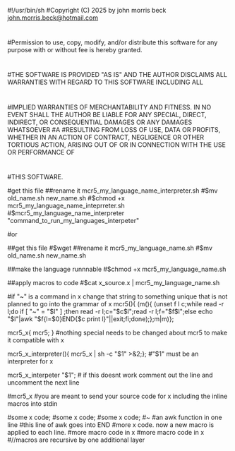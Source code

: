 #!/usr/bin/sh
#Copyright (C) 2025 by john morris beck <john.morris.beck@hotmail.com>
#
#Permission to use, copy, modify, and/or distribute this software for any purpose with or without fee is hereby granted.
#
#THE SOFTWARE IS PROVIDED "AS IS" AND THE AUTHOR DISCLAIMS ALL WARRANTIES WITH REGARD TO THIS SOFTWARE INCLUDING ALL
#
#IMPLIED WARRANTIES OF MERCHANTABILITY AND FITNESS. IN NO EVENT SHALL THE AUTHOR BE LIABLE FOR ANY SPECIAL, DIRECT, INDIRECT, OR CONSEQUENTIAL DAMAGES OR ANY DAMAGES WHATSOEVER
#A
#RESULTING FROM LOSS OF USE, DATA OR PROFITS, WHETHER IN AN ACTION OF CONTRACT, NEGLIGENCE OR OTHER TORTIOUS ACTION, ARISING OUT OF OR IN CONNECTION WITH THE USE OR PERFORMANCE OF
#
#THIS SOFTWARE.

#get this file
##rename it mcr5_my_language_name_interpreter.sh
#$mv old_name.sh new_name.sh
#$chmod +x mcr5_my_language_name_inteprreter.sh
#$mcr5_my_language_name_interpreter "command_to_run_my_languages_interpeter"

#or

##get this file
#$wget 
##rename it mcr5_my_language_name.sh
#$mv old_name.sh new_name.sh

##make the language runnnable
#$chmod +x mcr5_my_language_name.sh

##apply macros to code
#$cat x_source.x | mcr5_my_language_name.sh



#if "~" is a command in x change that string to something unique that is not planned to go into the grammar of x
mcr5(){ (m(){ (unset f l c;while read -r l;do if [ "~" = "$l" ] ;then read -r l;c="$c$l";read -r l;f="$f$l";else echo "$l"|awk "$f{l=\$0}END{$c print l}"||exit;fi;done);};m|m)};


mcr5_x{ mcr5; } #nothing special needs to be changed about mcr5 to make it compatible with x


mcr5_x_interpreter(){ mcr5_x | sh -c "$1" >&2;}; #"$1" must be an interpreter for x


mcr5_x_interpeter "$1"; # if this doesnt work comment out the line and uncomment the next line


#mcr5_x #you are meant to send your source code for x including the inline macros into stdin



#some x code;
#some x code;
#some x code;
#~
#an awk function in one line
#this line of awk goes into END
#more x code. now a new macro is applied to each line.
#more macro code in x
#more macro code in x
#//macros are recursive by one additional layer

